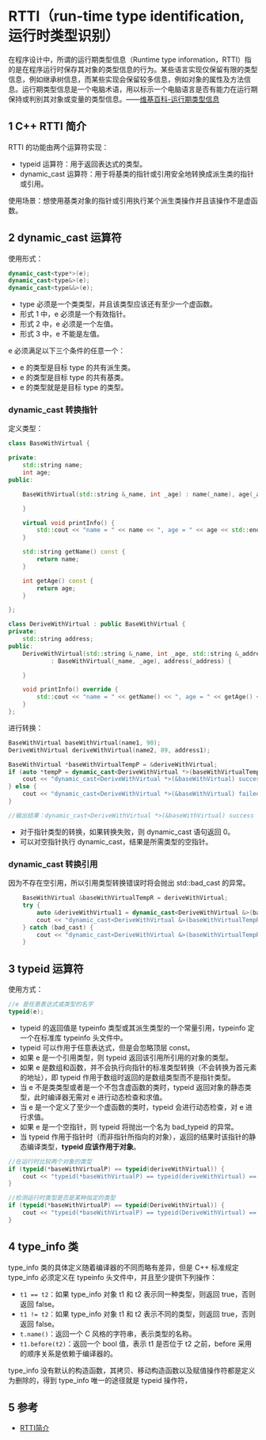 # RTTI（run-time type identification, 运行时类型识别）

在程序设计中，所谓的运行期类型信息（Runtime type information，RTTI）指的是在程序运行时保存其对象的类型信息的行为。某些语言实现仅保留有限的类型信息，例如继承树信息，而某些实现会保留较多信息，例如对象的属性及方法信息。运行期类型信息是一个电脑术语，用以标示一个电脑语言是否有能力在运行期保持或判别其对象或变量的类型信息。——[维基百科-运行期类型信息](https://zh.wikipedia.org/wiki/%E5%9F%B7%E8%A1%8C%E6%9C%9F%E5%9E%8B%E6%85%8B%E8%A8%8A%E6%81%AF)

## 1 C++ RTTI 简介

RTTI 的功能由两个运算符实现：

- typeid 运算符：用于返回表达式的类型。
- dynamic_cast 运算符：用于将基类的指针或引用安全地转换成派生类的指针或引用。

使用场景：想使用基类对象的指针或引用执行某个派生类操作并且该操作不是虚函数。

## 2 dynamic_cast 运算符

使用形式：

```cpp
dynamic_cast<type*>(e);
dynamic_cast<type&>(e);
dynamic_cast<type&&>(e);
```

- type 必须是一个类类型，并且该类型应该还有至少一个虚函数。
- 形式 1 中，e 必须是一个有效指针。
- 形式 2 中，e 必须是一个左值。
- 形式 3 中，e 不能是左值。

e 必须满足以下三个条件的任意一个：

- e 的类型是目标 type 的共有派生类。
- e 的类型是目标 type 的共有基类。
- e 的类型就是是目标 type 的类型。

### dynamic_cast 转换指针

定义类型：

```cpp
class BaseWithVirtual {

private:
    std::string name;
    int age;
public:

    BaseWithVirtual(std::string &_name, int _age) : name(_name), age(_age) {

    }

    virtual void printInfo() {
        std::cout << "name = " << name << ", age = " << age << std::endl;
    }

    std::string getName() const {
        return name;
    }

    int getAge() const {
        return age;
    }

};

class DeriveWithVirtual : public BaseWithVirtual {
private:
    std::string address;
public:
    DeriveWithVirtual(std::string &_name, int _age, std::string &_address)
            : BaseWithVirtual(_name, _age), address(_address) {

    }

    void printInfo() override {
        std::cout << "name = " << getName() << ", age = " << getAge() << ", address = " << address << std::endl;
    }
};
```

进行转换：

```cpp
BaseWithVirtual baseWithVirtual(name1, 90);
DeriveWithVirtual deriveWithVirtual(name2, 89, address1);

BaseWithVirtual *baseWithVirtualTempP = &deriveWithVirtual;
if (auto *tempP = dynamic_cast<DeriveWithVirtual *>(baseWithVirtualTempP)) {
    cout << "dynamic_cast<DeriveWithVirtual *>(&baseWithVirtual) success" << endl;
} else {
    cout << "dynamic_cast<DeriveWithVirtual *>(&baseWithVirtual) failed" << endl;
}

//输出结果：dynamic_cast<DeriveWithVirtual *>(&baseWithVirtual) success
```

- 对于指针类型的转换，如果转换失败，则 dynamic_cast 语句返回 0。
- 可以对空指针执行 dynamic_cast，结果是所需类型的空指针。

### dynamic_cast 转换引用

因为不存在空引用，所以引用类型转换错误时将会抛出 std::bad_cast 的异常。

```cpp
    BaseWithVirtual &baseWithVirtualTempR = deriveWithVirtual;
    try {
        auto &deriveWithVirtual1 = dynamic_cast<DeriveWithVirtual &>(baseWithVirtualTempR);
        cout << "dynamic_cast<DeriveWithVirtual &>(baseWithVirtualTempR) success" << endl;
    } catch (bad_cast) {
        cout << "dynamic_cast<DeriveWithVirtual &>(baseWithVirtualTempR) failed" << endl;
    }
```

## 3 typeid 运算符

使用方式：

```cpp
//e 是任意表达式或类型的名字
typeid(e);
```

- typeid 的返回值是 typeinfo 类型或其派生类型的一个常量引用，typeinfo 定一个在标准库 typeinfo 头文件中。
- typeid 可以作用于任意表达式，但是会忽略顶层 const。
- 如果 e 是一个引用类型，则 typeid 返回该引用所引用的对象的类型。
- 如果 e 是数组和函数，并不会执行向指针的标准类型转换（不会转换为首元素的地址），即 typeid 作用于数组时返回的是数组类型而不是指针类型。
- 当 e 不是类类型或者是一个不包含虚函数的类时，typeid 返回对象的静态类型，此时编译器无需对 e 进行动态检查和求值。
- 当 e 是一个定义了至少一个虚函数的类时，typeid 会进行动态检查，对 e 进行求值。
- 如果 e 是一个空指针，则 typeid 将抛出一个名为 bad_typeid 的异常。
- 当 typeid 作用于指针时（而非指针所指向的对象），返回的结果时该指针的静态编译类型，**typeid 应该作用于对象**。

```cpp
//在运行时比较两个对象的类型
if (typeid(*baseWithVirtualP) == typeid(deriveWithVirtual)) {
    cout << "typeid(*baseWithVirtualP) == typeid(deriveWithVirtual) == true" << endl;
}

//检测运行时类型是否是某种指定的类型
if (typeid(*baseWithVirtualP) == typeid(DeriveWithVirtual)) {
    cout << "typeid(*baseWithVirtualP) == typeid(DeriveWithVirtual) == true" << endl;
}
```

## 4 type_info 类

type_info 类的具体定义随着编译器的不同而略有差异，但是 C++ 标准规定 type_info 必须定义在 typeinfo 头文件中，并且至少提供下列操作：

- `t1 == t2`：如果 type_info 对象 t1 和 t2 表示同一种类型，则返回 true，否则返回 false。
- `t1 != t2`：如果 type_info 对象 t1 和 t2 表示不同的类型，则返回 true，否则返回 false。
- `t.name()`：返回一个 C 风格的字符串，表示类型的名称。
- `t1.before(t2)`：返回一个 bool 值，表示 t1 是否位于 t2 之前，before 采用的顺序关系是依赖于编译器的。

type_info 没有默认的构造函数，其拷贝、移动构造函数以及赋值操作符都是定义为删除的，得到 type_info 唯一的途径就是 typeid 操作符，

## 5 参考

- [RTTI简介](https://blog.csdn.net/K346K346/article/details/49831841)
